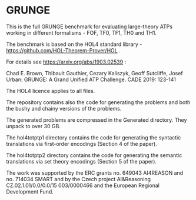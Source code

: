 # GRUNGE

This is the full GRUNGE benchmark for evaluating large-theory ATPs working
in different formalisms - FOF, TF0, TF1, TH0 and TH1.

The benchmark is based on the HOL4 standard library -
https://github.com/HOL-Theorem-Prover/HOL .

For details see https://arxiv.org/abs/1903.02539 :

Chad E. Brown, Thibault Gauthier, Cezary Kaliszyk, Geoff Sutcliffe,
Josef Urban: GRUNGE: A Grand Unified ATP Challenge. CADE 2019: 123-141

The HOL4 licence applies to all files.

The repository contains also the code for generating the problems and
both the bushy and chainy versions of the problems.

The generated problems are compressed in the Generated directory. They
unpack to over 30 GB.

The hol4totptp1 directory contains the code for generating the
syntactic translations via first-order encodings (Section 4 of the
paper).

The hol4totptp2 directory contains the code for generating the
semantic translations via set theory encodings (Section 5 of the
paper).

The work was supported by the ERC grants no. 649043 AI4REASON and
no. 714034 SMART and by the Czech project AI&Reasoning
CZ.02.1.01/0.0/0.0/15 003/0000466 and the European Regional
Development Fund.







